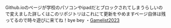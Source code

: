 Github.ioのページが学校のパソコンやipadだとブロックされてしまうらしいので変えました詳しくはこのリポジトリはこれにて更新をやめますページ自体は残ってるので時々遊びに来てね！bye bey
・<a href="https://github.com/Gamelist2023/Gamelist2023">Gamelist2023</a>
